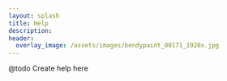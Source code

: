 ```yaml
---
layout: splash
title: Help
description: 
header:
  overlay_image: /assets/images/bendypaint_00171_1920x.jpg
---
```


@todo Create help here